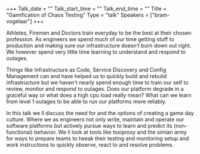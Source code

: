 +++
Talk_date = ""
Talk_start_time = ""
Talk_end_time = ""
Title = "Gamification of Chaos Testing"
Type = "talk"
Speakers = ["bram-vogelaar"]
+++

Athletes, Firemen and Doctors train everyday to be the best at their chosen profession.
As engineers we spend much of our time getting stuff to production and making sure our infrastructure doesn’t burn down out right. We however spend very little time learning to understand and respond to outages. 
 
Things like Infrastructure as Code, Service Discovery and Config Management can and have helped us to quickly build and rebuild infrastructure but we haven't nearly spend enough time to train our self to review, monitor and respond to outages. Does our platform degrade in a graceful way or what does a high cpu load really mean? What can we learn from level 1 outages to be able to run our platforms more reliably.

In this talk we ll discuss the need for and the options of creating a game day culture. Where we as engineers not only write, maintain and operate our software platforms but actively pursue ways to learn and predict its (non-functional) behavior. We ll look at tools like toxiproxy and the simian army for ways to prepare teams to tweak their testing and monitoring setup and work instructions to quickly observe, react to and resolve problems.